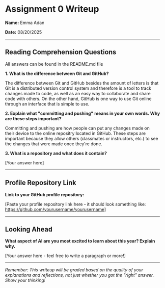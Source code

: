 # Assignment 0 Writeup

**Name:** Emma Adan  

**Date:** 08/20/2025

---

## Reading Comprehension Questions
All answers can be found in the README.md file

**1. What is the difference between Git and GitHub?**

The difference between Git and GitHub besides the amount of letters is that Git is a distributed version control system and therefore is a tool to track changes made to code, as well as an easy way to collaborate and share code with others. On the other hand, GitHub is one way to use Git online through an interface that is simple to use.

**2. Explain what "committing and pushing" means in your own words. Why are these steps important?**

Committing and pushing are how people can put any changes made on their device to the online repositry located in GitHub. These steps are important because they allow others (classmates or instructors, etc.) to see the changes that were made once they're done.

**3. What is a repository and what does it contain?**

[Your answer here]

---

## Profile Repository Link

**Link to your GitHub profile repository:** 

[Paste your profile repository link here - it should look something like: https://github.com/yourusername/yourusername]

---

## Looking Ahead

**What aspect of AI are you most excited to learn about this year? Explain why.**

[Your answer here - feel free to write a paragraph or more!]

---

*Remember: This writeup will be graded based on the quality of your explanations and reflections, not just whether you got the "right" answer. Show your thinking!*

